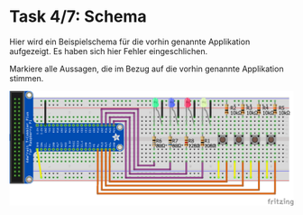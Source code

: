 # Task 4/7: Schema
Hier wird ein Beispielschema für die vorhin genannte Applikation aufgezeigt. 
Es haben sich hier Fehler eingeschlichen.

Markiere alle Aussagen, die im Bezug auf die vorhin genannte Applikation stimmen.

![SimonSays Schema](./SimonSays_Schema.png)